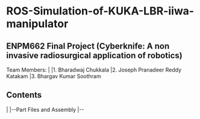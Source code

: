 # ROS-Simulation-of-KUKA-LBR-iiwa-manipulator

## ENPM662 Final Project (Cyberknife: A non invasive radiosurgical application of robotics)

Team Members: 
|
|1. Bharadwaj Chukkala
|2. Joseph Pranadeer Reddy Katakam
|3. Bhargav Kumar Soothram

## Contents
|
|--Part Files and Assembly
|--
